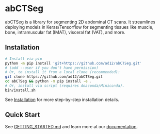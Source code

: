 # abCTSeg
abCTSeg is a library for segmenting 2D abdominal CT scans.
It streamlines deploying models in Keras/Tensorflow for segmenting
tissues like muscle, bone, intramuscular fat (IMAT), visceral fat (VAT), and
more.

## Installation
```bash
# Install via pip
python -m pip install 'git+https://github.com/ad12/abCTSeg.git'
# (add --user if you don't have permission)
# Or, to install it from a local clone (recommended):
git clone https://github.com/ad12/abCTSeg.git
cd abCTSeg && python -m pip install -e .
# Or, install via script (requires Anaconda/Miniconda).
bin/install.sh
```

See [Installation](INSTALL.md) for more step-by-step installation details.

## Quick Start

See [GETTING_STARTED.md](GETTING_STARTED.md) and learn more at our
[documentation](https://ad12.github.io/abCTSeg/).
